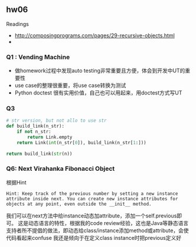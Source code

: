 ## hw06
Readings
* http://composingprograms.com/pages/29-recursive-objects.html
* 

### Q1 : Vending Machine
* 做homework过程中发现auto testing非常重要且方便，体会到开发中UT的重要性
* use case的整理很重要，将use case转换为测试
* Python doctest 很有实用价值，自己也可以用起来，用doctest方式写UT

### Q3
```python
# str version, but not allo to use str
def build_link(n_str):
    if not n_str:
        return Link.empty
    return Link(int(n_str[0]), build_link(n_str[1:]))
    
return build_link(str(n))
```

### Q6: Next Virahanka Fibonacci Object
根据Hint
```
Hint: Keep track of the previous number by setting a new instance attribute inside next. You can create new instance attributes for objects at any point, even outside the __init__ method.
```
我们可以在next方法中给instance动态加attribute，添加一个self.previous即可。
这是动态语言的特性，根据我的code review经验，这也是Java等静态语言支持者所不提倡的做法，即动态给class/instance添加method或attribute，会使代码看起来confuse
我还是倾向于在定义class instance时把previous定义好